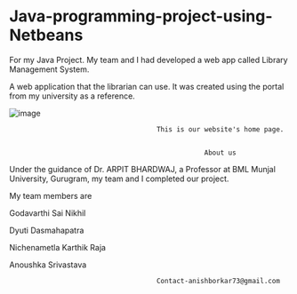 # Java-programming-project-using-Netbeans

For my Java Project. My team and I had developed a web app called Library Management System.

A web application that the librarian can use. It was created using the portal from my university as a reference.


![image](https://user-images.githubusercontent.com/98106917/207850498-3848dcda-db02-41f9-b3e9-5913c6406949.png)

                                         This is our website's home page.


                                                     About us
                                                  
Under the guidance of Dr. ARPIT BHARDWAJ, a Professor at BML Munjal University, Gurugram, my team and I completed our project.

My team members are 

Godavarthi Sai Nikhil

Dyuti Dasmahapatra

Nichenametla Karthik Raja

Anoushka Srivastava


                                         Contact-anishborkar73@gmail.com
